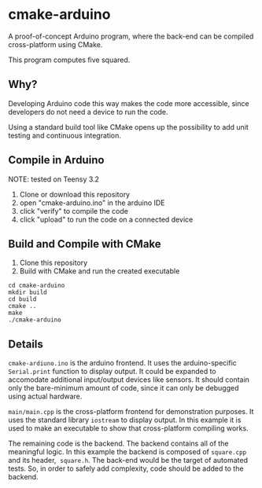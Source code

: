 # cmake-arduino
A proof-of-concept Arduino program, where the back-end can be compiled cross-platform using CMake. 

This program computes five squared.

## Why?

Developing Arduino code this way makes the code more accessible, since developers do not need a device to run the code.

Using a standard build tool like CMake opens up the possibility to add unit testing and continuous integration.

## Compile in Arduino

NOTE: tested on Teensy 3.2

1. Clone or download this repository
2. open "cmake-arduino.ino" in the arduino IDE
3. click "verify" to compile the code
4. click "upload" to run the code on a connected device


## Build and Compile with CMake

1. Clone this repository
2. Build with CMake and run the created executable

```
cd cmake-arduino
mkdir build
cd build
cmake ..
make
./cmake-arduino
```

## Details

`cmake-ardiuno.ino` is the arduino frontend. It uses the arduino-specific `Serial.print` function to display output. It could be expanded to accomodate additional input/output devices like sensors. It should contain only the bare-minimum amount of code, since it can only be debugged using actual hardware.

`main/main.cpp` is the cross-platform frontend for demonstration purposes. It uses the standard library `iostream` to display output. In this example it is used to make an executable to show that cross-platform compiling works.

The remaining code is the backend. The backend contains all of the meaningful logic. In this example the backend is composed of `square.cpp` and its header,  `square.h`. The back-end would be the target of automated tests. So, in order to safely add complexity, code should be added to the backend.

